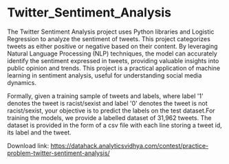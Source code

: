 # Twitter_Sentiment_Analysis

The Twitter Sentiment Analysis project uses Python libraries and Logistic Regression to analyze the sentiment of tweets. This project categorizes tweets as either positive or negative based on their content. By leveraging Natural Language Processing (NLP) techniques, the model can accurately identify the sentiment expressed in tweets, providing valuable insights into public opinion and trends. This project is a practical application of machine learning in sentiment analysis, useful for understanding social media dynamics.

Formally, given a training sample of tweets and labels, where label '1' denotes the tweet is racist/sexist and label '0' denotes the tweet is not racist/sexist, your objective is to predict the labels on the test dataset.For training the models, we provide a labelled dataset of 31,962 tweets. The dataset is provided in the form of a csv file with each line storing a tweet id, its label and the tweet.

Download link: https://datahack.analyticsvidhya.com/contest/practice-problem-twitter-sentiment-analysis/ 
